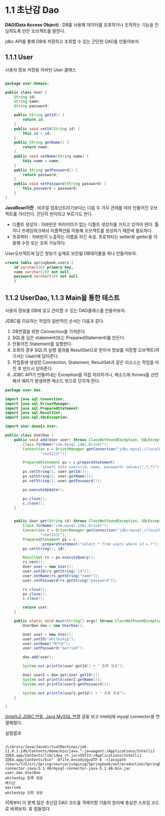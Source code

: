# 1.1 초난감 Dao

**DAO(Data Access Object)** : DB를 사용해 데이터를 조회하거나 조작하는 기능을 전담하도록 만든 오브젝트를 말한다.

jdbc API를 통해 DB에 저장하고 조회할 수 있는 간단한 DAO를 만들어보자.

## 1.1.1 User

사용자 정보 저장용 자바빈 User 클래스

```java

package user.domain;

public class User {
    String id;
    String name;
    String password;

    public String getId() {
        return id;
    }
    public void setId(String id) {
        this.id = id;
    }
    public String getName() {
        return name;
    }
    public void setName(String name) {
        this.name = name;
    }
    public String getPassword() {
        return password;
    }
    public void setPassword(String password) {
        this.password = password;
    }
}


```


**JavaBean이란** : 비주얼 컴포넌트라기보다는 다음 두 가지 관례를 따라 만들어진 오브젝트를 가리킨다. 간단히 빈이라고 부르기도 한다.
- 디폴트 생성자 : 자바빈은 파라미터가 없는 디폴트 생성자를 가지고 있어야 한다. 툴이나 프레임워크에서 리플렉션을 이용해 오브젝트를 생성하기 때문에 필요하다.
- 프로퍼티 : 자바빈이 노출하는 이름을 자긴 속성. 프로퍼티는 setter와 getter을 이용해 수정 또는 조회 가능하다.



User오브젝트에 담긴 정보가 실제로 보관될 DB테이블을 하나 만들어보자.

```sql
create table springbook.users (
	id varchar(10) primary key,
    name varchar(20) not null, 
    password varchar(10) not null
	)
```


## 1.1.2 UserDao, 1.1.3 Main을 통한 테스트
사용자 정보를 DB에 넣고 관리할 수 있는 DAO클래스를 만들어보자. 

JDBC를 이요하는 작업의 일반적인 순서는 다음과 같다.

1. DB연결을 위한 Connection을 가져온다.
2. SQL을 담은 statement(또는 PreparedStatement)를 만든다.
3. 만들어진 Statement를 실행한다.
4. 조회의 경우 SQL의 실행 결과를 ResultSet으로 받아서 정보를 저장할 오브젝트(여기서는 User)에 담아준다.
5. 작업중에 생성된 Connection, Statement, ResultSet과 같은 리소스는 작업을 마친 후 반드시 닫아준다.
6. JDBC API가 만들어내는 Exception를 직접 처리하거나, 메소드에 throws를 선언해서 예외가 발생하면 메소드 밖으로 던지게 한다.


```java
package user.dao;

import java.sql.Connection;
import java.sql.DriverManager;
import java.sql.PreparedStatement;
import java.sql.ResultSet;
import java.sql.SQLException;

import user.domain.User;

public class UserDao {
    public void add(User user) throws ClassNotFoundException, SQLException {
        Class.forName("com.mysql.jdbc.Driver");
        Connection c = DriverManager.getConnection("jdbc:mysql://localhost/springbook?useSSL=false", "root",
                "root123!");

        PreparedStatement ps = c.prepareStatement(
                "insert into users(id, name, password) values(?,?,?)");
        ps.setString(1, user.getId());
        ps.setString(2, user.getName());
        ps.setString(3, user.getPassword());

        ps.executeUpdate();

        ps.close();
        c.close();
    }


    public User get(String id) throws ClassNotFoundException, SQLException {
        Class.forName("com.mysql.jdbc.Driver");
        Connection c = DriverManager.getConnection("jdbc:mysql://localhost/springbook?useSSL=false", "root",
                "root123!");
        PreparedStatement ps = c
                .prepareStatement("select * from users where id = ?");
        ps.setString(1, id);

        ResultSet rs = ps.executeQuery();
        rs.next();
        User user = new User();
        user.setId(rs.getString("id"));
        user.setName(rs.getString("name"));
        user.setPassword(rs.getString("password"));

        rs.close();
        ps.close();
        c.close();

        return user;
    }

    public static void main(String[] args) throws ClassNotFoundException, SQLException {
        UserDao dao = new UserDao();

        User user = new User();
        user.setId("whiteship");
        user.setName("백기선");
        user.setPassword("married");

        dao.add(user);

        System.out.println(user.getId() + " 등록 성공");

        User user2 = dao.get(user.getId());
        System.out.println(user2.getName());
        System.out.println(user2.getPassword());

        System.out.println(user2.getId() + " 조회 성공");
    }

}


```

[[IntelliJ] JDBC 연동, Java MySQL 연결](https://whitepaek.tistory.com/18) 글을 보고 intellij에 mysql connector을 연결해줬다.



실행결과 


```console

/Library/Java/JavaVirtualMachines/jdk-11.0.1.jdk/Contents/Home/bin/java "-javaagent:/Applications/IntelliJ IDEA.app/Contents/lib/idea_rt.jar=59733:/Applications/IntelliJ IDEA.app/Contents/bin" -Dfile.encoding=UTF-8 -classpath /Users/YJI/src/Spring/source/junginig/Springbook/out/production/Springbook:/Users/YJI/src/mysql-connector-java-5.1.48/mysql-connector-java-5.1.48-bin.jar user.dao.UserDao
whiteship 등록 성공
백기선
married
whiteship 조회 성공
```


이제부터 이 문제 많은 초난감 DAO 코드를 객체지향 기술의 원리에 충실한 스프링 코드로 바꿔보자. 
휴 힘들었다.